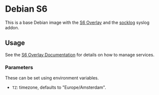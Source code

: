 # Debian S6

This is a base Debian image with the [S6 Overlay](https://github.com/just-containers/s6-overlay) and
the [socklog](https://github.com/just-containers/socklog-overlay) syslog addon.

## Usage

See the [S6 Overlay Documentation](https://github.com/just-containers/s6-overlay) for details on how to manage services.

### Parameters

These can be set using environment variables.

* ``TZ``: timezone, defaults to "Europe/Amsterdam".


